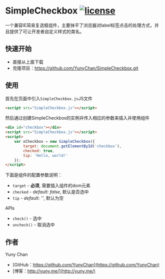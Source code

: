 # SimpleCheckbox [![license](https://img.shields.io/badge/License-Apache%202.0-blue.svg)](https://github.com/YunyChan/SimpleNumberInput/blob/master/LICENSE) #

一个兼容IE简易复选框组件，主要抹平了浏览器对label标签点击的处理方式，并且提供了可让开发者自定义样式的类名。

## 快速开始 ##

+ 直接从上面下载
+ 克隆项目：https://github.com/YunyChan/SimpleCheckbox.git

## 使用 ##

首先在页面中引入`SimpleCheckbox.js`JS文件

```html
<script src="SimpleCheckbox.js"></script>
```

然后通过创建SimpleCheckbox的实例并传入相应的参数来插入并使用组件

```html
<div id="checkbox"></div>
<script src="SimpleCheckbox.js"></script>
<script>
    var oCheckbox = new SimpleCheckbox({
        target: document.getElementById('checkbox'),
        checked: true,
        tip: 'Hello, world!'
    });
</script>
```

下面是组件的配置参数说明：

+ `target` - __必须__, 需要插入组件的dom元素
+ `checked` - _default: false_, 默认是否选中
+ `tip` - _default: ''_, 默认为空

APIs

* `check()` - 选中
* `uncheck()` - 取消选中

## 作者 ##

Yuny Chan

+ [GitHub：https://github.com/YunyChan](https://github.com/YunyChan)
+ [博客：http://yuny.me/](http://yuny.me/)